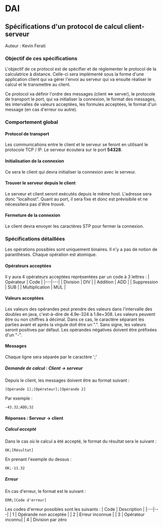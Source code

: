# DAI
## Spécifications d'un protocol de calcul client-serveur
Auteur : Kevin Ferati
### Objectif de ces spécifications
L'objectif de ce protocol est de spécifier et de réglementer le protocol de la calculatrice à distance. Celle-ci sera implémenté sous la forme d'une application client qui va gérer l'envoi au serveur qui va ensuite réaliser le calcul et le transmettre au client.

Ce protocol va définir l'ordre des messages (client <=> server), le protocole de transport le port, qui va initialiser la connexion, le format des messages, les intervalles de valeurs acceptées, les formules acceptées, le format d'un message (en cas d'erreur ou autre).

### Comportement global

#### Protocol de transport

Les communications entre le client et le serveur se feront en utilisant le protocole TCP / IP. Le serveur écoutera sur le port **54328**.

#### Initialisation de la connexion
Ce sera le client qui devra initialiser la connexion avec le serveur.

#### Trouver le serveur depuis le client
Le serveur et client seront exécutés depuis le même host. L'adresse sera donc "localhost". Quant au port, il sera fixe et donc est prévisibile et ne nécessitera pas d'être trouvé.

#### Fermeture de la connexion
Le client devra envoyer les caractères STP pour fermer la connexion.

### Spécifications détaillées
Les opérations possibles sont uniquement binaires. Il n'y a pas de notion de paranthèses. Chaque opération est atomique.

#### Opérateurs acceptées
Il y aura 4 opérateurs acceptées représentées par un code à 3 lettres :
| Opérateur  | Code   |
|---|---|
|   Division | DIV  |
|   Addition | ADD  |
|   Suppression | SUB  |
|   Multiplication | MUL  |

#### Valeurs acceptées
Les valeurs des opérandes peut prendre des valeurs dans l'intervalle des doubles en java, c'est-à-dire de 4.9e-324 à 1.8e+308. 
Les valeurs peuvent être ou non chiffres à décimal. Dans ce cas, le caractère séparant les parties avant et après la virgule doit être un ".".
Sans signe, les valeurs seront positives par défaut. Les opérandes négatives doivent être préfixées d'un "-".

#### Messages

Chaque ligne sera séparée par le caractère ';'

##### Demande de calcul : Client -> serveur
Depuis le client, les messages doivent être au format suivant : 

```
[Opérande 1];[Opérateur];[Opérande 2]
```
Par exemple : 

```
-43.32;ADD;32
```

#### Réponses : Serveur -> client
##### Calcul accepté
Dans le cas où le calcul a été accepté, le format du résultat sera le suivant : 
```
OK;[Résultat]
```

En prenant l'exemple du dessus :
```
OK;-11.32
```

##### Erreur

En cas d'erreur, le format est le suivant : 
```
ERR;[Code d'erreur]
```

Les codes d'erreur possibles sont les suivants : 
| Code  | Description  |
|---|---|
| 1  | Opérande non acceptée  |
| 2  | Erreur inconnue  |
| 3  | Opérateur inconnu|
| 4  | Division par zéro
